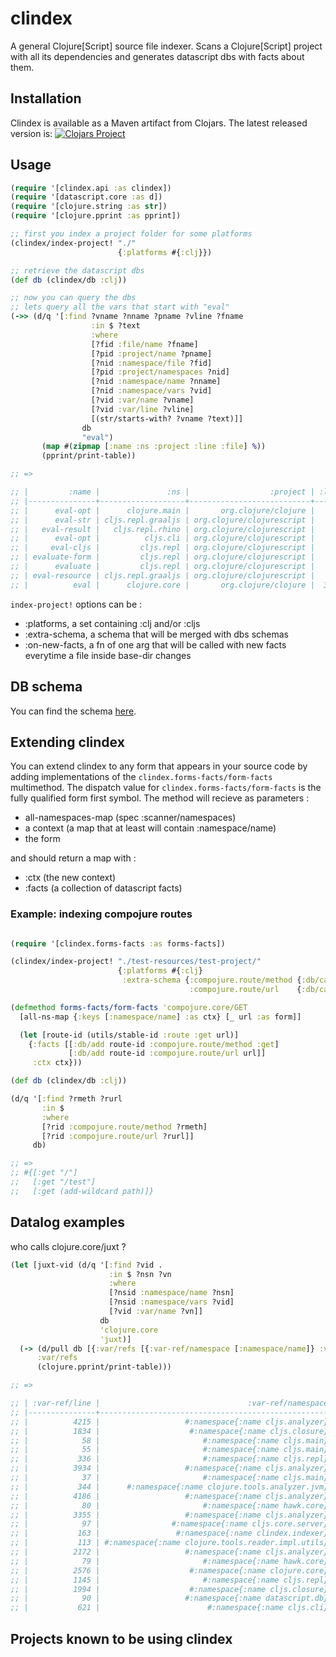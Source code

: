 # clindex

A general Clojure[Script] source file indexer. Scans a Clojure[Script] project with all its dependencies and generates datascript dbs with facts about them.

## Installation

Clindex is available as a Maven artifact from Clojars. The latest released version is:
[![Clojars Project](https://img.shields.io/clojars/v/clindex.svg)](https://clojars.org/clindex)<br>

## Usage

```clojure
(require '[clindex.api :as clindex])
(require '[datascript.core :as d])
(require '[clojure.string :as str])
(require '[clojure.pprint :as pprint])

;; first you index a project folder for some platforms
(clindex/index-project! "./"
                        {:platforms #{:clj}})

;; retrieve the datascript dbs
(def db (clindex/db :clj))

;; now you can query the dbs
;; lets query all the vars that start with "eval"
(->> (d/q '[:find ?vname ?nname ?pname ?vline ?fname
                  :in $ ?text
                  :where
                  [?fid :file/name ?fname]
                  [?pid :project/name ?pname]
                  [?nid :namespace/file ?fid]
                  [?pid :project/namespaces ?nid]
                  [?nid :namespace/name ?nname]
                  [?nid :namespace/vars ?vid]
                  [?vid :var/name ?vname]
                  [?vid :var/line ?vline]
                  [(str/starts-with? ?vname ?text)]]
                db
                "eval")
       (map #(zipmap [:name :ns :project :line :file] %))
       (pprint/print-table))

;; =>

;; |         :name |               :ns |                  :project | :line |                                                                                                                       :file |
;; |---------------+-------------------+---------------------------+-------+-----------------------------------------------------------------------------------------------------------------------------|
;; |      eval-opt |      clojure.main |       org.clojure/clojure |   482 |                      jar:file:/home/jmonetta/.m2/repository/org/clojure/clojure/1.10.1/clojure-1.10.1.jar!/clojure/main.clj |
;; |      eval-str | cljs.repl.graaljs | org.clojure/clojurescript |    49 | jar:file:/home/jmonetta/.m2/repository/org/clojure/clojurescript/1.10.516/clojurescript-1.10.516.jar!/cljs/repl/graaljs.clj |
;; |   eval-result |   cljs.repl.rhino | org.clojure/clojurescript |    64 |   jar:file:/home/jmonetta/.m2/repository/org/clojure/clojurescript/1.10.516/clojurescript-1.10.516.jar!/cljs/repl/rhino.clj |
;; |      eval-opt |          cljs.cli | org.clojure/clojurescript |   260 |          jar:file:/home/jmonetta/.m2/repository/org/clojure/clojurescript/1.10.516/clojurescript-1.10.516.jar!/cljs/cli.clj |
;; |     eval-cljs |         cljs.repl | org.clojure/clojurescript |   682 |        jar:file:/home/jmonetta/.m2/repository/org/clojure/clojurescript/1.10.516/clojurescript-1.10.516.jar!/cljs/repl.cljc |
;; | evaluate-form |         cljs.repl | org.clojure/clojurescript |   499 |        jar:file:/home/jmonetta/.m2/repository/org/clojure/clojurescript/1.10.516/clojurescript-1.10.516.jar!/cljs/repl.cljc |
;; |      evaluate |         cljs.repl | org.clojure/clojurescript |   131 |        jar:file:/home/jmonetta/.m2/repository/org/clojure/clojurescript/1.10.516/clojurescript-1.10.516.jar!/cljs/repl.cljc |
;; | eval-resource | cljs.repl.graaljs | org.clojure/clojurescript |    52 | jar:file:/home/jmonetta/.m2/repository/org/clojure/clojurescript/1.10.516/clojurescript-1.10.516.jar!/cljs/repl/graaljs.clj |
;; |          eval |      clojure.core |       org.clojure/clojure |  3210 |                      jar:file:/home/jmonetta/.m2/repository/org/clojure/clojure/1.10.1/clojure-1.10.1.jar!/clojure/core.clj |

```

`index-project!` options can be :

- :platforms, a set containing :clj and/or :cljs
- :extra-schema, a schema that will be merged with dbs schemas
- :on-new-facts, a fn of one arg that will be called with new facts everytime a file inside base-dir changes

## DB schema

You can find the schema [here](/src/clindex/schema.clj).


## Extending clindex

You can extend clindex to any form that appears in your source code by adding implementations of the `clindex.forms-facts/form-facts` multimethod.
The dispatch value for `clindex.forms-facts/form-facts` is the fully qualified form first symbol. The method will recieve as parameters :
- all-namespaces-map (spec :scanner/namespaces)
- a context (a map that at least will contain :namespace/name)
- the form

and should return a map with :
- :ctx (the new context)
- :facts (a collection of datascript facts)

### Example: indexing compojure routes
```clojure

(require '[clindex.forms-facts :as forms-facts])

(clindex/index-project! "./test-resources/test-project/"
                        {:platforms #{:clj}
                         :extra-schema {:compojure.route/method {:db/cardinality :db.cardinality/one}
                                        :compojure.route/url    {:db/cardinality :db.cardinality/one}}})

(defmethod forms-facts/form-facts 'compojure.core/GET
  [all-ns-map {:keys [:namespace/name] :as ctx} [_ url :as form]]

  (let [route-id (utils/stable-id :route :get url)]
    {:facts [[:db/add route-id :compojure.route/method :get]
             [:db/add route-id :compojure.route/url url]]
     :ctx ctx}))

(def db (clindex/db :clj))

(d/q '[:find ?rmeth ?rurl
       :in $
       :where
       [?rid :compojure.route/method ?rmeth]
       [?rid :compojure.route/url ?rurl]]
     db)

;; =>
;; #{[:get "/"]
;;   [:get "/test"]
;;   [:get (add-wildcard path)]}

```

## Datalog examples

who calls clojure.core/juxt ?

```clojure
(let [juxt-vid (d/q '[:find ?vid .
                      :in $ ?nsn ?vn
                      :where
                      [?nsid :namespace/name ?nsn]
                      [?nsid :namespace/vars ?vid]
                      [?vid :var/name ?vn]]
                    db
                    'clojure.core
                    'juxt)]
  (-> (d/pull db [{:var/refs [{:var-ref/namespace [:namespace/name]} :var-ref/line]}] juxt-vid)
      :var/refs
      (clojure.pprint/print-table)))

;; =>

;; | :var-ref/line |                                 :var-ref/namespace |
;; |---------------+----------------------------------------------------|
;; |          4215 |                   #:namespace{:name cljs.analyzer} |
;; |          1834 |                    #:namespace{:name cljs.closure} |
;; |            58 |                       #:namespace{:name cljs.main} |
;; |            55 |                       #:namespace{:name cljs.main} |
;; |           336 |                       #:namespace{:name cljs.repl} |
;; |          3934 |                   #:namespace{:name cljs.analyzer} |
;; |            37 |                       #:namespace{:name cljs.main} |
;; |           344 |      #:namespace{:name clojure.tools.analyzer.jvm} |
;; |          4186 |                   #:namespace{:name cljs.analyzer} |
;; |            80 |                       #:namespace{:name hawk.core} |
;; |          3355 |                   #:namespace{:name cljs.analyzer} |
;; |            97 |                #:namespace{:name cljs.core.server} |
;; |           163 |                 #:namespace{:name clindex.indexer} |
;; |           113 | #:namespace{:name clojure.tools.reader.impl.utils} |
;; |          2172 |                   #:namespace{:name cljs.analyzer} |
;; |            79 |                       #:namespace{:name hawk.core} |
;; |          2576 |                    #:namespace{:name clojure.core} |
;; |          1145 |                       #:namespace{:name cljs.repl} |
;; |          1994 |                    #:namespace{:name cljs.closure} |
;; |            90 |                   #:namespace{:name datascript.db} |
;; |           621 |                        #:namespace{:name cljs.cli} |

```

## Projects known to be using clindex
